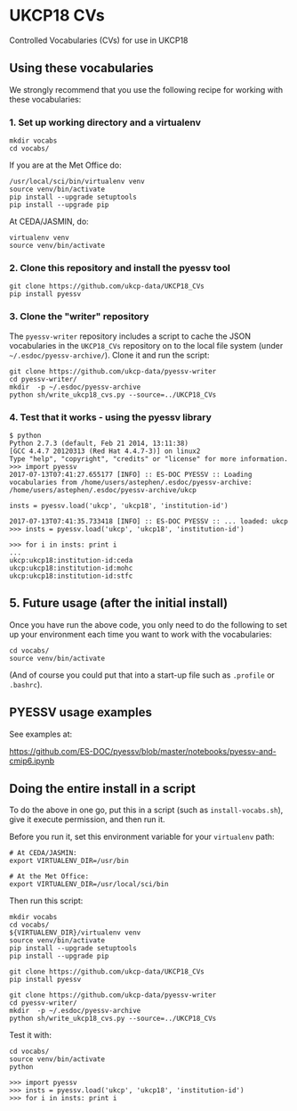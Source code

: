 # UKCP18 CVs
Controlled Vocabularies (CVs) for use in UKCP18

## Using these vocabularies

We strongly recommend that you use the following recipe for working with these vocabularies:

### 1. Set up working directory and a virtualenv

```
mkdir vocabs
cd vocabs/
```

If you are at the Met Office do:

```
/usr/local/sci/bin/virtualenv venv
source venv/bin/activate
pip install --upgrade setuptools
pip install --upgrade pip
```

At CEDA/JASMIN, do:

```
virtualenv venv
source venv/bin/activate
```

### 2. Clone this repository and install the pyessv tool

```
git clone https://github.com/ukcp-data/UKCP18_CVs
pip install pyessv
```

### 3. Clone the "writer" repository 

The `pyessv-writer` repository includes a script to cache the JSON vocabularies in the `UKCP18_CVs` repository on to the local file system (under `~/.esdoc/pyessv-archive/`). Clone it and run the script:

```
git clone https://github.com/ukcp-data/pyessv-writer
cd pyessv-writer/
mkdir  -p ~/.esdoc/pyessv-archive
python sh/write_ukcp18_cvs.py --source=../UKCP18_CVs
```

### 4. Test that it works - using the pyessv library

```
$ python
Python 2.7.3 (default, Feb 21 2014, 13:11:38)
[GCC 4.4.7 20120313 (Red Hat 4.4.7-3)] on linux2
Type "help", "copyright", "credits" or "license" for more information.
>>> import pyessv
2017-07-13T07:41:27.655177 [INFO] :: ES-DOC PYESSV :: Loading vocabularies from /home/users/astephen/.esdoc/pyessv-archive:
/home/users/astephen/.esdoc/pyessv-archive/ukcp

insts = pyessv.load('ukcp', 'ukcp18', 'institution-id')

2017-07-13T07:41:35.733418 [INFO] :: ES-DOC PYESSV :: ... loaded: ukcp
>>> insts = pyessv.load('ukcp', 'ukcp18', 'institution-id')

>>> for i in insts: print i
...
ukcp:ukcp18:institution-id:ceda
ukcp:ukcp18:institution-id:mohc
ukcp:ukcp18:institution-id:stfc
```

## 5. Future usage (after the initial install)

Once you have run the above code, you only need to do the following to set up your environment each time you want to work with the vocabularies:

```
cd vocabs/
source venv/bin/activate
```

(And of course you could put that into a start-up file such as `.profile` or `.bashrc`).

## PYESSV usage examples

See examples at:

https://github.com/ES-DOC/pyessv/blob/master/notebooks/pyessv-and-cmip6.ipynb

## Doing the entire install in a script

To do the above in one go, put this in a script (such as `install-vocabs.sh`), give it execute permission, and then run it.

Before you run it, set this environment variable for your `virtualenv` path:

```
# At CEDA/JASMIN:
export VIRTUALENV_DIR=/usr/bin

# At the Met Office:
export VIRTUALENV_DIR=/usr/local/sci/bin
```

Then run this script:

```
mkdir vocabs
cd vocabs/
${VIRTUALENV_DIR}/virtualenv venv
source venv/bin/activate
pip install --upgrade setuptools
pip install --upgrade pip

git clone https://github.com/ukcp-data/UKCP18_CVs
pip install pyessv

git clone https://github.com/ukcp-data/pyessv-writer
cd pyessv-writer/
mkdir  -p ~/.esdoc/pyessv-archive
python sh/write_ukcp18_cvs.py --source=../UKCP18_CVs
```

Test it with:

```
cd vocabs/
source venv/bin/activate
python

>>> import pyessv
>>> insts = pyessv.load('ukcp', 'ukcp18', 'institution-id')
>>> for i in insts: print i
```
